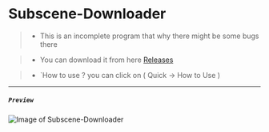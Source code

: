 # Subscene-Downloader
>- This is an incomplete program that why there might be some bugs there

>- You can download it from here [Releases](https://github.com/xZetsubou/Subscene-Downloader/releases)

> - `How to use ? you can click on ( Quick -> How to Use  )

---
##### `Preview` 

![Image of Subscene-Downloader](https://i.imgur.com/Q6mQpoz.png)
